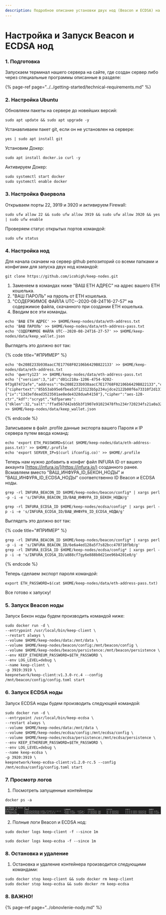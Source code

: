 ```yaml
---
description: Подробное описание установки двух нод (Beacon и ECDSA) на одном VPS сервере.
---
```


# Настройка и Запуск Beacon и ECDSA нод

### 1. Подготовка

Запускаем терминал нашего сервера на сайте, где создан сервер либо через специальные программы описанные в разделе:

{% page-ref page="../../getting-started/technical-requirements.md" %}

### 2. Настройка Ubuntu

Обновляем пакеты на сервере до новейших версий:

```text
sudo apt update && sudo apt upgrade -y
```

Устанавливаем пакет git, если он не установлен на сервере:

```text
yes | sudo apt install git
```

Установим Докер:

```text
sudo apt install docker.io curl -y
```

Активируем Докер:

```text
sudo systemctl start docker
sudo systemctl enable docker
```

### 3. Настройка Фаервола

Открываем порты 22, 3919 и 3920 и активируем Firewall:

```text
sudo ufw allow 22 && sudo ufw allow 3919 && sudo ufw allow 3920 && yes | sudo ufw enable
```

Проверяем статус открытых портов командой:

```text
sudo ufw status
```

### 4. Настройка нод

Для начала скачаем на сервер github репозиторий со всеми папками и конфигами для запуска двух нод командой:

```text
git clone https://github.com/icohigh/keep-nodes.git
```

1. Заменяем в командах ниже "ВАШ ETH АДРЕС" на адрес вашего ETH кошелька.
2. "ВАШ ПАРОЛЬ" на пароль от ETH кошелька.
3. "СОДЕРЖИМОЕ ФАЙЛА UTC--2020-08-24T16-27-57" на содержимое файла, скачанного при создании ETH кошелька.
4. Вводим все эти команды.

```text
echo 'ВАШ ETH АДРЕС' >> $HOME/keep-nodes/data/eth-address.txt
echo 'ВАШ ПАРОЛЬ' >> $HOME/keep-nodes/data/eth-address-pass.txt
echo 'СОДЕРЖИМОЕ ФАЙЛА UTC--2020-08-24T16-27-57' >> $HOME/keep-nodes/data/keep_wallet.json
```

Выглядеть это должно вот так:

{% code title="\#ПРИМЕР" %}
```text
echo '0x208E233b930aacC7E17768F02106b6429B822133' >> $HOME/keep-nodes/data/eth-address.txt
echo 'qwerty123' >> $HOME/keep-nodes/data/eth-address-pass.txt
echo '{"version":3,"id":"d01c210a-1206-4754-9202-9f3g87472afe","address":"0x208E233b930aacC7E17768F02106b6429B822133","crypto":{"ciphertext":"85b53ab95e6fbea53f123123b5p234ujdce2122b08f6a73310f2d131e700","cipherparams":{"iv":"13d3efdead3523501ae8ede4328duwh4158"},"cipher":"aes-128-ctr","kdf":"scrypt","kdfparams":{"dklen":32,"salt":"ffad567d42eb5b3f1907e91023478fhs234r720234fs21a0a324cffc9e6c119137","n":131072,"r":8,"p":1},"mac":"c3b300aa4db1531add1c7c78d73d88f75a387485627g46539f1027999c66517"}}' >> $HOME/keep-nodes/data/keep_wallet.json
```
{% endcode %}

Записываем в файл .profile данные экспорта вашего Пароля и IP сервера путем ввода команд:

```text
echo 'export ETH_PASSWORD=$(cat $HOME/keep-nodes/data/eth-address-pass.txt)' >> $HOME/.profile
echo 'export SERVER_IP=$(curl ifconfig.co)' >> $HOME/.profile
```

Теперь нам нужно добавить в конфиг файл INFURA ID от вашего аккаунта [https://infura.io/](https://infura.io/) созданного ранее.   
Всмавляем вместо "ВАШ\_ИНФУРА\_ID\_БЕКОН\_НОДЫ" и "ВАШ\_ИНФУРА\_ID\_ECDSA\_НОДЫ" соответственно ID Beacon и ECDSA ноды.

```text
grep -rl INFURA_BEACON_ID $HOME/keep-nodes/beacon/config* | xargs perl -p -i -e 's/INFURA_BEACON_ID/ВАШ_ИНФУРА_ID_БЕКОН_НОДЫ/g'
```

```text
grep -rl INFURA_ECDSA_ID $HOME/keep-nodes/ecdsa/config* | xargs perl -p -i -e 's/INFURA_ECDSA_ID/ВАШ_ИНФУРА_ID_ECDSA_НОДЫ/g'
```

Выглядеть это должно вот так:

{% code title="\#ПРИМЕР" %}
```text
grep -rl INFURA_BEACON_ID $HOME/keep-nodes/beacon/config* | xargs perl -p -i -e 's/INFURA_BEACON_ID/6e6a4ed128a5f7s82bcc470710fb0/g'
grep -rl INFURA_ECDSA_ID $HOME/keep-nodes/ecdsa/config* | xargs perl -p -i -e 's/INFURA_ECDSA_ID/a888cf7gy6e888b0d21ee96b4201e0/g'
```
{% endcode %}

Теперь сделаем экспорт пароля командой:

```text
export ETH_PASSWORD=$(cat $HOME/keep-nodes/data/eth-address-pass.txt)
```

Все готово к запуску!

### 5. Запуск Beacon ноды

Запуск Бекон ноды будем производить командой ниже:

```text
sudo docker run -d \
--entrypoint /usr/local/bin/keep-client \
--restart always \
--volume $HOME/keep-nodes/data:/mnt/data \
--volume $HOME/keep-nodes/beacon/config:/mnt/beacon/config \
--volume $HOME/keep-nodes/beacon/persistence:/mnt/beacon/persistence \
--env KEEP_ETHEREUM_PASSWORD=$ETH_PASSWORD \
--env LOG_LEVEL=debug \
--name keep-client \
-p 3919:3919 \
keepnetwork/keep-client:v1.3.0-rc.4 --config /mnt/beacon/config/config.toml start
```

### 6. Запуск ECDSA ноды

Запуск ECDSA ноды будем производить следующей командой:

```text
sudo docker run -d \
--entrypoint /usr/local/bin/keep-ecdsa \
--restart always \
--volume $HOME/keep-nodes/data:/mnt/data \
--volume $HOME/keep-nodes/ecdsa/config:/mnt/ecdsa/config \
--volume $HOME/keep-nodes/ecdsa/persistence:/mnt/ecdsa/persistence \
--env KEEP_ETHEREUM_PASSWORD=$ETH_PASSWORD \
--env LOG_LEVEL=debug \
--name keep-ecdsa \
-p 3920:3919 \
keepnetwork/keep-ecdsa-client:v1.2.0-rc.5 --config /mnt/ecdsa/config/config.toml start
```

### 7. Просмотр логов

1. Посмотреть запущенные контейнеры

```text
docker ps -a
```

![](../../.gitbook/assets/image%20%2818%29.png)

   2. Полные логи Beacon и ECDSA нод:

```text
sudo docker logs keep-client -f --since 1m
```

```text
sudo docker logs keep-ecdsa -f --since 1m
```

### 8. Остановка и удаление

1. Остановка и удаление контейнера производится следующими командами:

```text
sudo docker stop keep-client && sudo docker rm keep-client
sudo docker stop keep-ecdsa && sudo docker rm keep-ecdsa
```

### 8. ВАЖНО!

{% page-ref page="../obnovlenie-nody.md" %}

